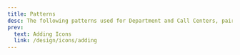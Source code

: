 ```yaml
---
title: Patterns
desc: The following patterns used for Department and Call Centers, paired with various colors to help with low-color or color-blindness issues.
prev:
  text: Adding Icons
  link: /design/icons/adding
---
```

<icons kind="patterns" variation="dark" title="Dark Patterns"></icons>

<icons kind="patterns" variation="light" class="d-mt64" title="Light Patterns"></icons>
